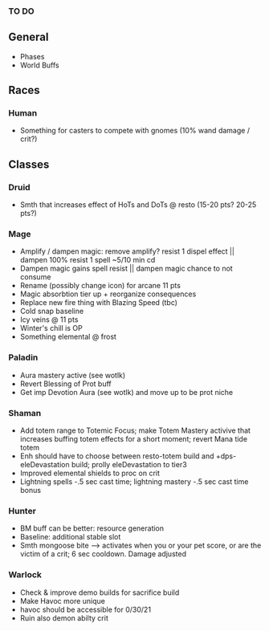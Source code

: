 ### TO DO

## General
- Phases
- World Buffs

## Races
### Human
- Something for casters to compete with gnomes (10% wand damage / crit?)

## Classes
### Druid
- Smth that increases effect of HoTs and DoTs @ resto (15-20 pts? 20-25 pts?)

### Mage
- Amplify / dampen magic: remove amplify? resist 1 dispel effect || dampen 100% resist 1 spell ~5/10 min cd
- Dampen magic gains spell resist || dampen magic chance to not consume
- Rename (possibly change icon) for arcane 11 pts
- Magic absorbtion tier up + reorganize consequences
- Replace new fire thing with Blazing Speed (tbc)
- Cold snap baseline
- Icy veins @ 11 pts
- Winter's chill is OP
- Something elemental @ frost

### Paladin
- Aura mastery active (see wotlk)
- Revert Blessing of Prot buff
- Get imp Devotion Aura (see wotlk) and move up to be prot niche

### Shaman
- Add totem range to Totemic Focus; make Totem Mastery activive that increases buffing totem effects for a short moment; revert Mana tide totem
- Enh should have to choose between resto-totem build and +dps-eleDevastation build; prolly eleDevastation to tier3
- Improved elemental shields to proc on crit
- Lightning spells -.5 sec cast time; lightning mastery -.5 sec cast time bonus

### Hunter
- BM buff can be better: resource generation
- Baseline: additional stable slot
- Smth mongoose bite --> activates when you or your pet score, or are the victim of a crit; 6 sec cooldown. Damage adjusted

### Warlock
- Check & improve demo builds for sacrifice build
- Make Havoc more unique
- havoc should be accessible for 0/30/21
- Ruin also demon abilty crit
